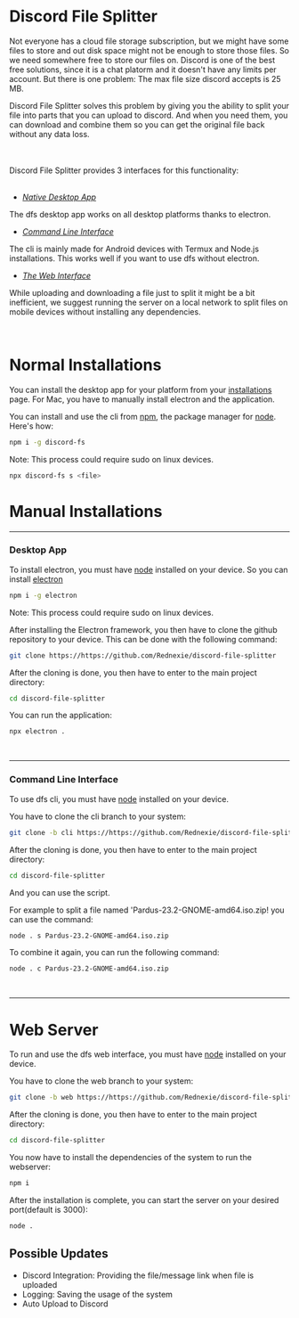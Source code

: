# Discord File Splitter

Not everyone has a cloud file storage subscription, but we might have some files to store and out disk space might not be enough to store those files. So we need somewhere free to store our files on. Discord is one of the best free solutions, since it is a chat platorm and it doesn't have any limits per account. But there is one problem: The max file size discord accepts is 25 MB.


Discord File Splitter solves this problem by giving you the ability to split your file into parts that you can upload to discord. And when you need them, you can download and combine them so you can get the original file back without any data loss.

<br><br>Discord File Splitter provides 3 interfaces for this functionality: <br><br>

- [*Native Desktop App*](#desktop-app) 

  
The dfs desktop app works on all desktop platforms thanks to electron.
- [*Command Line Interface*](#cli)

  
The cli is mainly made for Android devices with Termux and Node.js installations. This works well if you want to use dfs without electron.
- [*The Web Interface*](#web)


While uploading and downloading a file just to split it might be a bit inefficient, we suggest running the server on a local network to split files on mobile devices without installing any dependencies.

<br>



# Normal Installations

You can install the desktop app for your platform from your [installations](https://github.com/Rednexie/discord-file-splitter/blob/main/installations.md) page. For Mac, you have to manually install electron and the application.



You can install and use the cli from [npm](https://npmjs.com), the package manager for [node](https://nodejs.org). Here's how:

```bash 
npm i -g discord-fs
```
Note: This process could require sudo on linux devices.

```bash
npx discord-fs s <file>
```



 # Manual Installations


---

### Desktop App

To install electron, you must have [node](https://nodejs.org) installed on your device. So you can install [electron](https://electronjs.org/)
```bash
npm i -g electron
```


Note: This process could require sudo on linux devices.



After installing the Electron framework, you then have to clone the github repository to your device. This can be done with the following command:

```bash
git clone https://https://github.com/Rednexie/discord-file-splitter
```

After the cloning is done, you then have to enter to the main project directory:

```bash
cd discord-file-splitter
```

You can run the application: 

```
npx electron .
```


<br>

---

### Command Line Interface

To use dfs cli, you must have [node](https://nodejs.org) installed on your device.


You have to clone the cli branch to your system:

```bash
git clone -b cli https://https://github.com/Rednexie/discord-file-splitter
```

After the cloning is done, you then have to enter to the main project directory:

```bash
cd discord-file-splitter
```

And you can use the script.



For example to split a file named 'Pardus-23.2-GNOME-amd64.iso.zip! you can use the command:

```
node . s Pardus-23.2-GNOME-amd64.iso.zip
```


To combine it again, you can run the following command:

```bash
node . c Pardus-23.2-GNOME-amd64.iso.zip
```


<br>

---

# Web Server

To run and use the dfs web interface, you must have [node](https://nodejs.org) installed on your device.


You have to clone the web branch to your system:

```bash
git clone -b web https://https://github.com/Rednexie/discord-file-splitter
```

After the cloning is done, you then have to enter to the main project directory:

```bash
cd discord-file-splitter
```

You now have to install the dependencies of the system to run the webserver:

```bash
npm i
```


After the installation is complete, you can start the server on your desired port(default is 3000):

```bash
node .
```



## Possible Updates
- Discord Integration: Providing the file/message link when file is uploaded
- Logging: Saving the usage of the system
- Auto Upload to Discord

